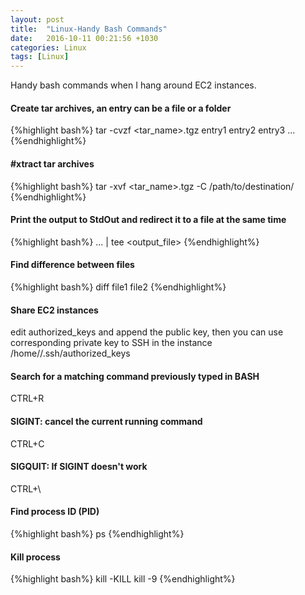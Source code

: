 ```yaml
---
layout: post
title:  "Linux-Handy Bash Commands"
date:   2016-10-11 00:21:56 +1030
categories: Linux
tags: [Linux]
---
```

Handy bash commands when I hang around EC2 instances.
<!--summary break-->


#### Create tar archives, an entry can be a file or a folder
{%highlight bash%}
tar -cvzf <tar_name>.tgz entry1 entry2 entry3 ...
{%endhighlight%}

#### #xtract tar archives
{%highlight bash%}
tar -xvf <tar_name>.tgz -C /path/to/destination/
{%endhighlight%}

#### Print the output to StdOut and redirect it to a file at the same time
{%highlight bash%}
... | tee <output_file>
{%endhighlight%}

#### Find difference between files
{%highlight bash%}
diff file1 file2
{%endhighlight%}

#### Share EC2 instances
edit authorized_keys and append the public key, then you can use corresponding private key to SSH in the instance
/home/<user>/.ssh/authorized_keys

#### Search for a matching command previously typed in BASH
CTRL+R

#### SIGINT: cancel the current running command
CTRL+C

#### SIGQUIT: If SIGINT doesn't work
CTRL+\

#### Find process ID (PID)
{%highlight bash%}
ps
{%endhighlight%}

#### Kill process
{%highlight bash%}
kill -KILL <PID>
kill -9 <PID>
{%endhighlight%}